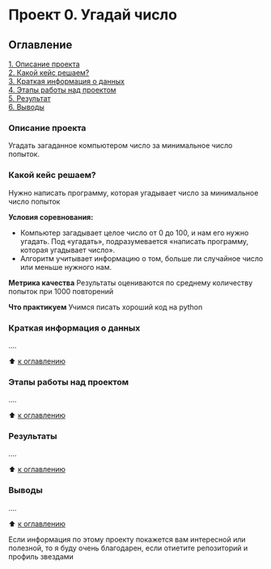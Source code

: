 # Проект 0. Угадай число

## Оглавление
[1. Описание проекта](https://github.com/DaniilFad/test_ds/tree/main/project_0/README.md#Описание-проекта) \
[2. Какой кейс решаем?](https://github.com/DaniilFad/test_ds/tree/main/project_0/README.md#Какой-кейс-решаем) \
[3. Краткая информация о данных](https://github.com/DaniilFad/test_ds/tree/main/project_0/README.md#Краткая-информация-о-данных) \
[4. Этапы работы над проектом](https://github.com/DaniilFad/test_ds/tree/main/project_0/README.md#Этапы-работы-над-проектом) \
[5. Результат](https://github.com/DaniilFad/test_ds/tree/main/project_0/README.md#Результат) \
[6. Выводы](https://github.com/DaniilFad/test_ds/tree/main/project_0/README.md#Выводы)

### Описание проекта
Угадать загаданное компьютером число за минимальное число попыток.

### Какой кейс решаем?
Нужно написать программу, которая угадывает число за минимальное число попыток

**Условия соревнования:**
- Компьютер загадывает целое число от 0 до 100, и нам его нужно угадать. Под «угадать», подразумевается «написать программу, которая угадывает число».
- Алгоритм учитывает информацию о том, больше ли случайное число или меньше нужного нам.

**Метрика качества**
Результаты оцениваются по среднему количеству попыток при 1000 повторений

**Что практикуем**
Учимся писать хороший код на python

### Краткая информация о данных
....

:arrow_up: [к оглавлению](https://github.com/DaniilFad/test_ds/tree/main/project_0/README.md#Оглавление)

### Этапы работы над проектом
....

:arrow_up: [к оглавлению](https://github.com/DaniilFad/test_ds/tree/main/project_0/README.md#Оглавление)

### Результаты
....

:arrow_up: [к оглавлению](https://github.com/DaniilFad/test_ds/tree/main/project_0/README.md#Оглавление)

### Выводы
....

:arrow_up: [к оглавлению](https://github.com/DaniilFad/test_ds/tree/main/project_0/README.md#Оглавление)

Если информация по этому проекту покажется вам интересной или полезной, то я буду очень благодарен, если отиетите репозиторий и профиль звездами
